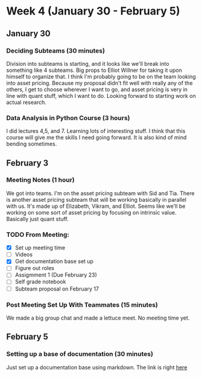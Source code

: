 # Week 4 (January 30 - February 5)

## January 30

### Deciding Subteams (30 minutes)

Division into subteams is starting, and it looks like we'll break into something
like 4 subteams. Big props to Elliot Willner for taking it upon himself to 
organize that. I think I'm probably going to be on the team looking into asset
pricing. Because my proposal didn't fit well with really any of the others, 
I get to choose wherever I want to go, and asset pricing is very in line with
quant stuff, which I want to do. Looking forward to starting work on actual
research.

### Data Analysis in Python Course (3 hours)

I did lectures 4,5, and 7. Learning lots of interesting stuff. I think that this
course will give me the skills I need going forward. It is also kind of mind 
bending sometimes.

## February 3

### Meeting Notes (1 hour)

We got into teams. I'm on the asset pricing subteam with Sid and Tia. There
is another asset pricing subteam that will be working basically in parallel 
with us. It's made up of Elizabeth, Vikram, and Elliot. Seems like we'll be
working on some sort of asset pricing by focusing on intrinsic value. Basically
just quant stuff.

### TODO From Meeting:

- [x] Set up meeting time
- [ ] Videos
- [x] Get documentation base set up
- [ ] Figure out roles
- [ ] Assigmment 1 (Due February 23)
- [ ] Self grade notebook
- [ ] Subteam proposal on February 17

### Post Meeting Set Up With Teammates (15 minutes)

We made a big group chat and made a lettuce meet. No meeting time yet.

## February 5

### Setting up a base of documentation (30 minutes)

Just set up a documentation base using markdown. The link is right 
[here](https://github.com/A-Kaminer/Machine-Learning-For-Financial-Markets-VIP-FIles/tree/master/)
